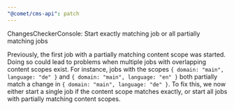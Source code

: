 ```yaml
---
"@comet/cms-api": patch
---
```


ChangesCheckerConsole: Start exactly matching job or all partially matching jobs

Previously, the first job with a partially matching content scope was started.
Doing so could lead to problems when multiple jobs with overlapping content scopes exist.
For instance, jobs with the scopes `{ domain: "main", language: "de" }` and `{ domain: "main", language: "en" }` both partially match a change in `{ domain: "main", language: "de" }`.
To fix this, we now either start a single job if the content scope matches exactly, or start all jobs with partially matching content scopes.
